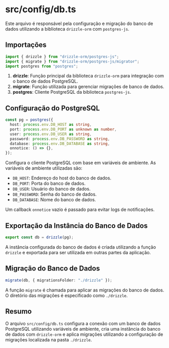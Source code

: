 # src/config/db.ts

Este arquivo é responsável pela configuração e migração do banco de dados utilizando a biblioteca `drizzle-orm` com `postgres-js`.

## Importações

```typescript
import { drizzle } from "drizzle-orm/postgres-js";
import { migrate } from "drizzle-orm/postgres-js/migrator";
import postgres from "postgres";
```

1. **drizzle**: Função principal da biblioteca `drizzle-orm` para integração com o banco de dados PostgreSQL.
2. **migrate**: Função utilizada para gerenciar migrações de banco de dados.
3. **postgres**: Cliente PostgreSQL da biblioteca `postgres-js`.

## Configuração do PostgreSQL

```typescript
const pg = postgres({
  host: process.env.DB_HOST as string,
  port: process.env.DB_PORT as unknown as number,
  user: process.env.DB_USER as string,
  password: process.env.DB_PASSWORD as string,
  database: process.env.DB_DATABASE as string,
  onnotice: () => {},
});
```

Configura o cliente PostgreSQL com base em variáveis de ambiente. As variáveis de ambiente utilizadas são:
- `DB_HOST`: Endereço do host do banco de dados.
- `DB_PORT`: Porta do banco de dados.
- `DB_USER`: Usuário do banco de dados.
- `DB_PASSWORD`: Senha do banco de dados.
- `DB_DATABASE`: Nome do banco de dados.

Um callback `onnotice` vazio é passado para evitar logs de notificações.

## Exportação da Instância do Banco de Dados

```typescript
export const db = drizzle(pg);
```

A instância configurada do banco de dados é criada utilizando a função `drizzle` e exportada para ser utilizada em outras partes da aplicação.

## Migração do Banco de Dados

```typescript
migrate(db, { migrationsFolder: "./drizzle" });
```

A função `migrate` é chamada para aplicar as migrações do banco de dados. O diretório das migrações é especificado como `./drizzle`.

## Resumo

O arquivo `src/config/db.ts` configura a conexão com um banco de dados PostgreSQL utilizando variáveis de ambiente, cria uma instância do banco de dados com `drizzle-orm` e aplica migrações utilizando a configuração de migrações localizada na pasta `./drizzle`.